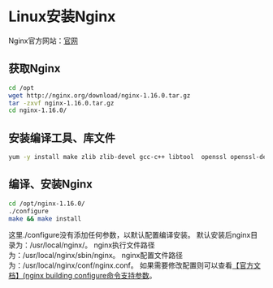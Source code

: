 # Linux安装Nginx

Nginx官方网站：[官网](http://nginx.org/)

## 获取Nginx

```bash
cd /opt
wget http://nginx.org/download/nginx-1.16.0.tar.gz
tar -zxvf nginx-1.16.0.tar.gz
cd nginx-1.16.0/
```

## 安装编译工具、库文件

```bash
yum -y install make zlib zlib-devel gcc-c++ libtool  openssl openssl-devel
```

## 编译、安装Nginx

```bash
cd /opt/nginx-1.16.0/
./configure
make && make install
```

这里./configure没有添加任何参数，以默认配置编译安装。
默认安装后nginx目录为：/usr/local/nginx/。
nginx执行文件路径为：/usr/local/nginx/sbin/nginx。
nginx配置文件路径为：/usr/local/nginx/conf/nginx.conf。
如果需要修改配置则可以查看[【官方文档】(nginx building configure命令支持参数](http://nginx.org/en/docs/configure.html)。
